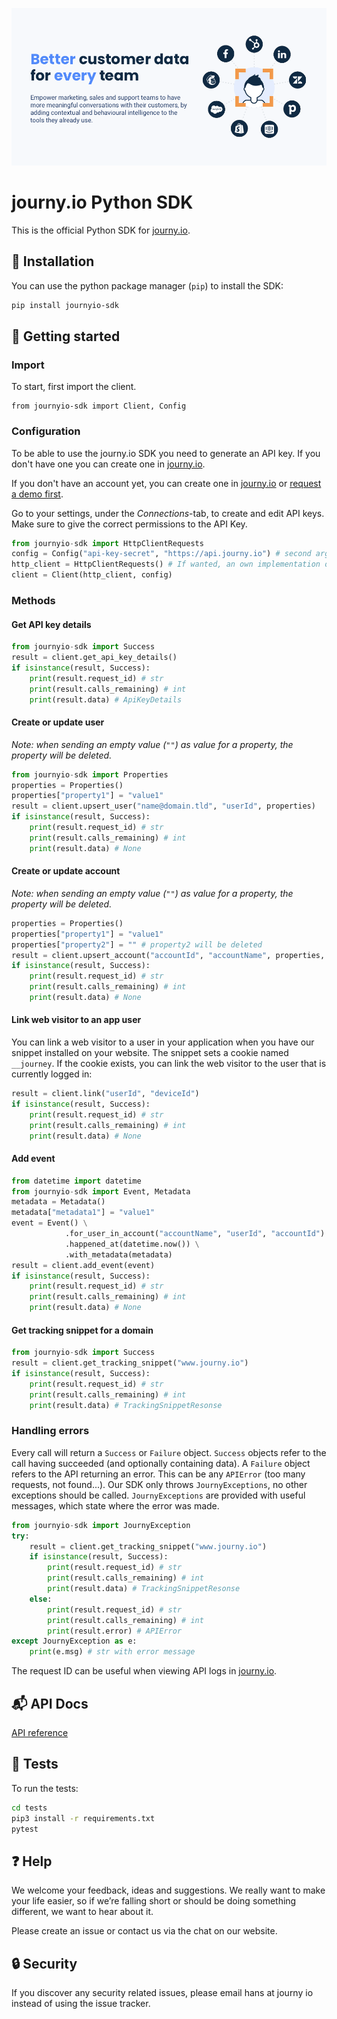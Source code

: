 [![journy.io](banner.png)](https://journy.io/?utm_source=github&utm_content=readme-python-sdk)

# journy.io Python SDK

This is the official Python SDK for [journy.io](https://journy.io?utm_source=github&utm_content=readme-python-sdk).

## 💾 Installation

You can use the python package manager (`pip`) to install the SDK:

```bash
pip install journyio-sdk
```

## 🔌 Getting started

### Import

To start, first import the client.

```pyhton
from journyio-sdk import Client, Config
```

### Configuration

To be able to use the journy.io SDK you need to generate an API key. If you don't have one you can create one in [journy.io](https://system.journy.io?utm_source=github&utm_content=readme-python-sdk).

If you don't have an account yet, you can create one in [journy.io](https://system.journy.io/register?utm_source=github&utm_content=readme-python-sdk) or [request a demo first](https://www.journy.io/book-demo?utm_source=github&utm_content=readme-python-sdk).

Go to your settings, under the *Connections*-tab, to create and edit API keys. Make sure to give the correct permissions to the API Key.

```python
from journyio-sdk import HttpClientRequests
config = Config("api-key-secret", "https://api.journy.io") # second argument is not mandatory, defaults to this
http_client = HttpClientRequests() # If wanted, an own implementation of the HttpClient interface can be created
client = Client(http_client, config)
```

### Methods

#### Get API key details

```python
from journyio-sdk import Success
result = client.get_api_key_details()
if isinstance(result, Success):
    print(result.request_id) # str
    print(result.calls_remaining) # int
    print(result.data) # ApiKeyDetails
```

#### Create or update user

_Note: when sending an empty value (`""`) as value for a property, the property will be deleted._

```python
from journyio-sdk import Properties
properties = Properties()
properties["property1"] = "value1"
result = client.upsert_user("name@domain.tld", "userId", properties)
if isinstance(result, Success):
    print(result.request_id) # str
    print(result.calls_remaining) # int
    print(result.data) # None
```

#### Create or update account

_Note: when sending an empty value (`""`) as value for a property, the property will be deleted._

```python
properties = Properties()
properties["property1"] = "value1"
properties["property2"] = "" # property2 will be deleted
result = client.upsert_account("accountId", "accountName", properties, ["memberId1", "memberId2"])
if isinstance(result, Success):
    print(result.request_id) # str
    print(result.calls_remaining) # int
    print(result.data) # None
```

#### Link web visitor to an app user

You can link a web visitor to a user in your application when you have our snippet installed on your website. The snippet sets a cookie named `__journey`. If the cookie exists, you can link the web visitor to the user that is currently logged in:

```python
result = client.link("userId", "deviceId")
if isinstance(result, Success):
    print(result.request_id) # str
    print(result.calls_remaining) # int
    print(result.data) # None
```

#### Add event

```python
from datetime import datetime
from journyio-sdk import Event, Metadata
metadata = Metadata()
metadata["metadata1"] = "value1"
event = Event() \
            .for_user_in_account("accountName", "userId", "accountId") \
            .happened_at(datetime.now()) \
            .with_metadata(metadata)
result = client.add_event(event)
if isinstance(result, Success):
    print(result.request_id) # str
    print(result.calls_remaining) # int
    print(result.data) # None
```

#### Get tracking snippet for a domain

```python
from journyio-sdk import Success
result = client.get_tracking_snippet("www.journy.io")
if isinstance(result, Success):
    print(result.request_id) # str
    print(result.calls_remaining) # int
    print(result.data) # TrackingSnippetResonse
```

### Handling errors

Every call will return a `Success` or `Failure` object. `Success` objects refer to the call having succeeded (and optionally containing data).
A `Failure` object refers to the API returning an error. This can be any `APIError` (too many requests, not found...). 
Our SDK only throws `JournyExceptions`, no other exceptions should be called. `JournyExceptions` are provided with useful messages, which state where the error was made.


```python
from journyio-sdk import JournyException
try:
    result = client.get_tracking_snippet("www.journy.io")
    if isinstance(result, Success):
        print(result.request_id) # str
        print(result.calls_remaining) # int
        print(result.data) # TrackingSnippetResonse
    else:
        print(result.request_id) # str
        print(result.calls_remaining) # int
        print(result.error) # APIError
except JournyException as e:
    print(e.msg) # str with error message
```

The request ID can be useful when viewing API logs in [journy.io](https://system.journy.io?utm_source=github&utm_content=readme-python-sdk).

## 📬 API Docs

[API reference](https://developers.journy.io)

## 💯 Tests

To run the tests:

```bash
cd tests
pip3 install -r requirements.txt
pytest
```

## ❓ Help

We welcome your feedback, ideas and suggestions. We really want to make your life easier, so if we’re falling short or should be doing something different, we want to hear about it.

Please create an issue or contact us via the chat on our website.

## 🔒 Security

If you discover any security related issues, please email hans at journy io instead of using the issue tracker.
